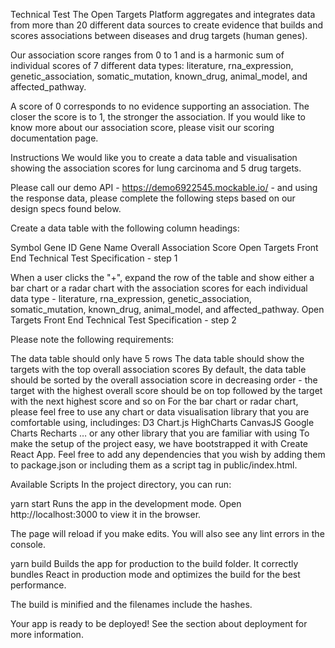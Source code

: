 Technical Test
The Open Targets Platform aggregates and integrates data from more than 20 different data sources to create evidence that builds and scores associations between diseases and drug targets (human genes).

Our association score ranges from 0 to 1 and is a harmonic sum of individual scores of 7 different data types: literature, rna_expression, genetic_association, somatic_mutation, known_drug, animal_model, and affected_pathway.

A score of 0 corresponds to no evidence supporting an association. The closer the score is to 1, the stronger the association. If you would like to know more about our association score, please visit our scoring documentation page.

Instructions
We would like you to create a data table and visualisation showing the association scores for lung carcinoma and 5 drug targets.

Please call our demo API - https://demo6922545.mockable.io/ - and using the response data, please complete the following steps based on our design specs found below.

Create a data table with the following column headings:

Symbol
Gene ID
Gene Name
Overall Association Score
Open Targets Front End Technical Test Specification - step 1

When a user clicks the "+", expand the row of the table and show either a bar chart or a radar chart with the association scores for each individual data type - literature, rna_expression, genetic_association, somatic_mutation, known_drug, animal_model, and affected_pathway.
Open Targets Front End Technical Test Specification - step 2

Please note the following requirements:

The data table should only have 5 rows
The data table should show the targets with the top overall association scores
By default, the data table should be sorted by the overall association score in decreasing order - the target with the highest overall score should be on top followed by the target with the next highest score and so on
For the bar chart or radar chart, please feel free to use any chart or data visualisation library that you are comfortable using, includinges:
D3
Chart.js
HighCharts
CanvasJS
Google Charts
Recharts
… or any other library that you are familiar with using
To make the setup of the project easy, we have bootstrapped it with Create React App. Feel free to add any dependencies that you wish by adding them to package.json or including them as a script tag in public/index.html.

Available Scripts
In the project directory, you can run:

yarn start
Runs the app in the development mode. Open http://localhost:3000 to view it in the browser.

The page will reload if you make edits. You will also see any lint errors in the console.

yarn build
Builds the app for production to the build folder. It correctly bundles React in production mode and optimizes the build for the best performance.

The build is minified and the filenames include the hashes.

Your app is ready to be deployed! See the section about deployment for more information.